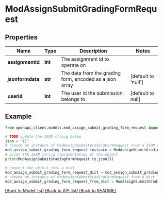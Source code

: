 # ModAssignSubmitGradingFormRequest


## Properties

Name | Type | Description | Notes
------------ | ------------- | ------------- | -------------
**assignmentid** | **int** | The assignment id to operate on | 
**jsonformdata** | **str** | The data from the grading form, encoded as a json array | [default to 'null']
**userid** | **int** | The user id the submission belongs to | [default to null]

## Example

```python
from openapi_client.models.mod_assign_submit_grading_form_request import ModAssignSubmitGradingFormRequest

# TODO update the JSON string below
json = "{}"
# create an instance of ModAssignSubmitGradingFormRequest from a JSON string
mod_assign_submit_grading_form_request_instance = ModAssignSubmitGradingFormRequest.from_json(json)
# print the JSON string representation of the object
print(ModAssignSubmitGradingFormRequest.to_json())

# convert the object into a dict
mod_assign_submit_grading_form_request_dict = mod_assign_submit_grading_form_request_instance.to_dict()
# create an instance of ModAssignSubmitGradingFormRequest from a dict
mod_assign_submit_grading_form_request_from_dict = ModAssignSubmitGradingFormRequest.from_dict(mod_assign_submit_grading_form_request_dict)
```
[[Back to Model list]](../README.md#documentation-for-models) [[Back to API list]](../README.md#documentation-for-api-endpoints) [[Back to README]](../README.md)


